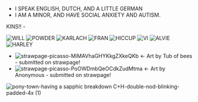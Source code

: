 - I SPEAK ENGLISH, DUTCH, AND A LITTLE GERMAN
- I AM A MINOR, AND HAVE SOCIAL ANXIETY AND AUTISM.


KINS!! -

![WILL](https://github.com/user-attachments/assets/09a94ccf-0cdd-40d5-89af-4fc89b3322b9) ![POWDER](https://github.com/user-attachments/assets/c19c597e-f61a-4684-9c7d-989430172409)
 ![KARLACH](https://github.com/user-attachments/assets/2a67c285-7f16-4cf3-9c78-91e9f141cfd8) ![FRAN](https://github.com/user-attachments/assets/44b7a61f-5db4-434c-98f5-615db584cde6) ![HICCUP](https://github.com/user-attachments/assets/f1ea7d7a-3ec4-46eb-8410-4d0cacea6acd) ![VI](https://github.com/user-attachments/assets/c65f0a2f-8386-4889-bd75-904ac3f43cdf) ![ALVIE](https://github.com/user-attachments/assets/bdd2130c-5ed0-450c-8bcd-1bea2448a95a) ![HARLEY](https://github.com/user-attachments/assets/98fccb12-4d93-4c29-8731-0103d7ddacfc)



- ![strawpage-picasso-MiMAVhaGHYKkgZXkeQKb](https://github.com/user-attachments/assets/3cad379b-bad0-4413-8c86-cd3f2f066308)
← Art by Tub of bees - submitted on strawpage!
- ![strawpage-picasso-PoOWDmbQeOCdkZudMtma](https://github.com/user-attachments/assets/bce1e81f-aa8d-484c-91e2-7ad676c7d1f1)
← Art by Anonymous - submitted on strawpage!

![pony-town-having a sapphic breakdown C+H-double-nod-blinking-padded-4x (1)](https://github.com/user-attachments/assets/2664f8df-0d82-4038-ae3e-9c0196361d32)
